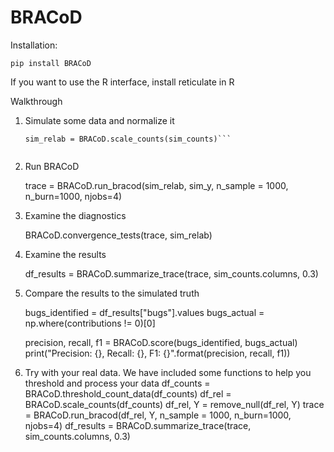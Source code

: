 # BRACoD

Installation: 

    pip install BRACoD

If you want to use the R interface, install reticulate in R


Walkthrough

1. Simulate some data and normalize it

    ```sim_counts, sim_y, contributions = BRACoD.simulate_microbiome_counts(BRACoD.example_otu_data)
    sim_relab = BRACoD.scale_counts(sim_counts)```


2. Run BRACoD

    trace = BRACoD.run_bracod(sim_relab, sim_y, n_sample = 1000, n_burn=1000, njobs=4)

3. Examine the diagnostics

    BRACoD.convergence_tests(trace, sim_relab)

4. Examine the results

    df_results = BRACoD.summarize_trace(trace, sim_counts.columns, 0.3)

5. Compare the results to the simulated truth

    bugs_identified = df_results["bugs"].values
    bugs_actual = np.where(contributions != 0)[0]

    precision, recall, f1 = BRACoD.score(bugs_identified, bugs_actual)
    print("Precision: {}, Recall: {}, F1: {}".format(precision, recall, f1))

6. Try with your real data. We have included some functions to help you threshold and process your data
    df_counts = BRACoD.threshold_count_data(df_counts)
    df_rel = BRACoD.scale_counts(df_counts)
    df_rel, Y = remove_null(df_rel, Y)
    trace = BRACoD.run_bracod(df_rel, Y, n_sample = 1000, n_burn=1000, njobs=4)
    df_results = BRACoD.summarize_trace(trace, sim_counts.columns, 0.3)
